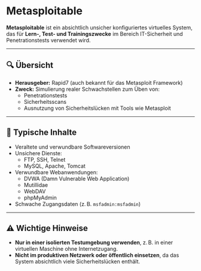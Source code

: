 # Metasploitable

**Metasploitable** ist ein absichtlich unsicher konfiguriertes virtuelles System, das für **Lern-, Test- und Trainingszwecke** im Bereich IT-Sicherheit und Penetrationstests verwendet wird.

---

## 🔍 Übersicht

- **Herausgeber:** Rapid7 (auch bekannt für das Metasploit Framework)
- **Zweck:** Simulierung realer Schwachstellen zum Üben von:
  - Penetrationstests
  - Sicherheitsscans
  - Ausnutzung von Sicherheitslücken mit Tools wie Metasploit

---

## 🧱 Typische Inhalte

- Veraltete und verwundbare Softwareversionen
- Unsichere Dienste:
  - FTP, SSH, Telnet
  - MySQL, Apache, Tomcat
- Verwundbare Webanwendungen:
  - DVWA (Damn Vulnerable Web Application)
  - Mutillidae
  - WebDAV
  - phpMyAdmin
- Schwache Zugangsdaten (z. B. `msfadmin:msfadmin`)

---

## ⚠️ Wichtige Hinweise

- **Nur in einer isolierten Testumgebung verwenden**, z. B. in einer virtuellen Maschine ohne Internetzugang.
- **Nicht im produktiven Netzwerk oder öffentlich einsetzen**, da das System absichtlich viele Sicherheitslücken enthält.